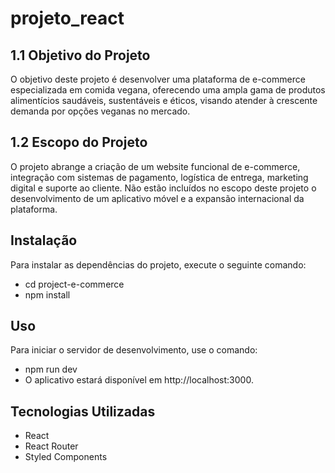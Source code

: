 # projeto_react

## 1.1 Objetivo do Projeto
O objetivo deste projeto é desenvolver uma plataforma de e-commerce especializada em comida vegana, oferecendo uma ampla gama de produtos alimentícios saudáveis, sustentáveis e éticos, visando atender à crescente demanda por opções veganas no mercado.

## 1.2 Escopo do Projeto
O projeto abrange a criação de um website funcional de e-commerce, integração com sistemas de pagamento, logística de entrega, marketing digital e suporte ao cliente. Não estão incluídos no escopo deste projeto o desenvolvimento de um aplicativo móvel e a expansão internacional da plataforma.

## Instalação 
Para instalar as dependências do projeto, execute o seguinte comando: 
- cd project-e-commerce
- npm install

## Uso
Para iniciar o servidor de desenvolvimento, use o comando:
- npm run dev
- O aplicativo estará disponível em http://localhost:3000.
## Tecnologias Utilizadas
- React
- React Router
- Styled Components

